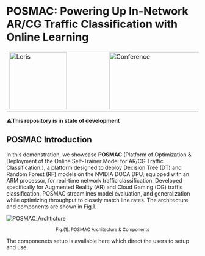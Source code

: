 # POSMAC: Powering Up In-Network AR/CG Traffic Classification with Online Learning

<table align="center">
  <tr>
    <td> <img src="https://github.com/dcomp-leris/VR-AR-CG-network-telemetry/assets/58492556/67a96a00-c791-46b3-afac-daf3ae212aeb" align="middle" alt="Leris" width="150" height="150"></td>
    <td></td>
    <td></td>
    <td></td>
    <td></td>
    <td></td>
    <td></td>
    <td><img src="https://github.com/user-attachments/assets/8f9e55aa-cfe0-4c3d-9563-aee0601fb73d" alt="Conference" align="middle" width="350" height="150"></td>
    <td></td>
    <td></td>
    <td></td>
    <td></td>
    <td></td>
    <td></td>
    <td><img src="https://github.com/dcomp-leris/VR-AR-CG-network-telemetry/assets/58492556/b26a6be8-6b16-4542-bb3e-7eeac34644d6" align="middle" alt="SMARTNESS" width="150" height="150"></td>
  </tr>
</table>


⚠️**This repository is in state of development**

## POSMAC Introduction

In this demonstration, we showcase **POSMAC** (Platform of Optimization & Deployment of the Online Self-Trainer Model for AR/CG Traffic Classification.), a platform designed to deploy Decision Tree (DT) and Random Forest (RF) models on the NVIDIA DOCA DPU, equipped with an ARM processor, for real-time network traffic classification. Developed specifically for Augmented Reality (AR) and Cloud Gaming (CG) traffic classification, POSMAC streamlines model evaluation, and generalization while optimizing throughput to closely match line rates. The architecture and components are shown in Fig.1.

![POSMAC_Archticture](https://github.com/user-attachments/assets/28a5c7be-1a17-430e-81f1-86e7abb7fca5)

<p align="center">
  <sub>Fig.(1). POSMAC Architecture & Components </sub>
</p>

The componenets setup is available here which direct the users to setup and use.
